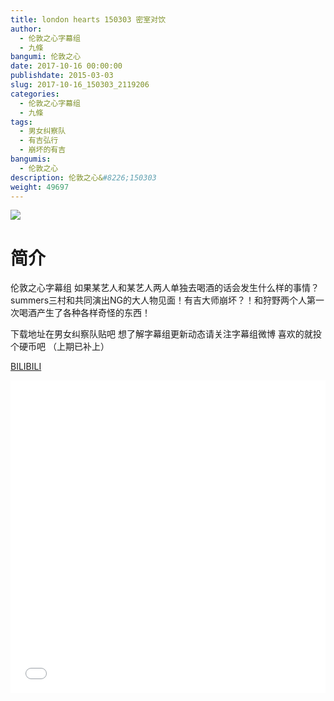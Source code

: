 ```yaml
---
title: london hearts 150303 密室对饮
author: 
  - 伦敦之心字幕组
  - 九條
bangumi: 伦敦之心
date: 2017-10-16 00:00:00
publishdate: 2015-03-03
slug: 2017-10-16_150303_2119206
categories: 
  - 伦敦之心字幕组
  - 九條
tags: 
  - 男女纠察队
  - 有吉弘行
  - 崩坏的有吉
bangumis: 
  - 伦敦之心
description: 伦敦之心&#8226;150303
weight: 49697
---
```


![](https://i.imgur.com/anLCV8Z.jpg)

# 简介  
伦敦之心字幕组 如果某艺人和某艺人两人单独去喝酒的话会发生什么样的事情？ summers三村和共同演出NG的大人物见面！有吉大师崩坏？！和狩野两个人第一次喝酒产生了各种各样奇怪的东西！


下载地址在男女纠察队贴吧  想了解字幕组更新动态请关注字幕组微博 喜欢的就投个硬币吧 （上期已补上）

  [BILIBILI](https://www.bilibili.com/video/av2119206/)


  <iframe src="//www.bilibili.com/html/html5player.html?cid=3289756&aid=2119206" width="100%" height="500" frameborder="0" allowfullscreen="allowfullscreen"></iframe>
